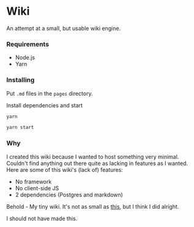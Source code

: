 # Wiki

An attempt at a small, but usable wiki engine.

### Requirements
- Node.js
- Yarn

### Installing
Put `.md` files in the `pages` directory.

Install dependencies and start
```sh
yarn

yarn start
```

### Why
I created this wiki because I wanted to host something very minimal. Couldn't find anything out there quite as lacking in features as I wanted. Here are some of this wiki's (lack of) features:
- No framework
- No client-side JS
- 2 dependencies (Postgres and markdown)

Behold - My tiny wiki. It's not as small as [this](https://github.com/jimenezrick/wi-wiki), but I think I did alright.

I should not have made this.
